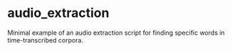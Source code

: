 # audio_extraction
Minimal example of an audio extraction script for finding specific words in time-transcribed corpora.
